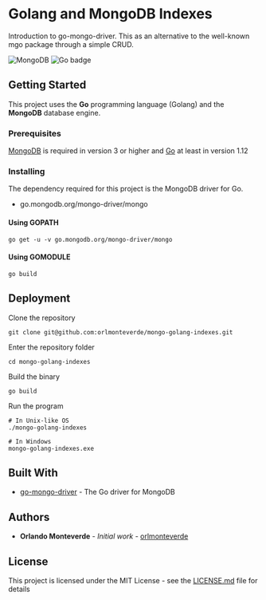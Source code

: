 # Golang and MongoDB Indexes

Introduction to go-mongo-driver. This as an alternative to the well-known mgo package through a simple CRUD.

![MongoDB](https://img.shields.io/badge/DevsStore-MongoDB-brightgreen.svg?logo=mongodb&longCache=true&style=flat) ![Go badge](https://img.shields.io/badge/DevsStore-golang-blue.svg?logo=go&longCache=true&style=flat)

## Getting Started

This project uses the **Go** programming language (Golang) and the **MongoDB** database engine.

### Prerequisites

[MongoDB](https://www.mongodb.com/) is required in version 3 or higher and [Go](https://golang.org/) at least in version 1.12

### Installing

The dependency required for this project is the MongoDB driver for Go.

* go.mongodb.org/mongo-driver/mongo

#### Using GOPATH

```
go get -u -v go.mongodb.org/mongo-driver/mongo
```

#### Using GOMODULE
```
go build
```

## Deployment

Clone the repository
```
git clone git@github.com:orlmonteverde/mongo-golang-indexes.git
```
Enter the repository folder
```
cd mongo-golang-indexes
```
Build the binary
```
go build
```
Run the program
```
# In Unix-like OS
./mongo-golang-indexes

# In Windows
mongo-golang-indexes.exe
```

## Built With

* [go-mongo-driver](https://github.com/mongodb/mongo-go-driver) - The Go driver for MongoDB

## Authors

* **Orlando Monteverde** - *Initial work* - [orlmonteverde](https://github.com/orlmonteverde)

## License

This project is licensed under the MIT License - see the [LICENSE.md](LICENSE.md) file for details
